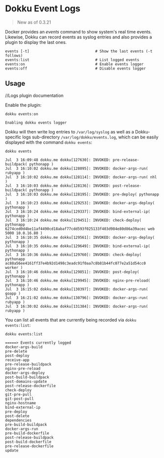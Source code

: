 # Dokku Event Logs

> New as of 0.3.21

Docker provides an _events_ command to show system's real time events. Likewise, Dokku can record events as syslog entries and also provides a plugin to display the last ones.

```
events [-t]                              # Show the last events (-t follows)
events:list                              # List logged events
events:on                                # Enable events logger
events:off                               # Disable events logger
```

## Usage

//Logs plugin documentation


Enable the plugin:

```shell
dokku events:on
```

```
Enabling dokku events logger
```

Dokku will then write log entries to `/var/log/syslog` as well as a Dokku-specific logs sub-directory `/var/log/dokku/events.log`, which can be easily displayed with the command `dokku events`:

```shell
dokku events
```

```
Jul  3 16:09:48 dokku.me dokku[127630]: INVOKED: pre-release-buildpack( pythonapp )
Jul  3 16:10:02 dokku.me dokku[128095]: INVOKED: docker-args-run( rubyapp )
Jul  3 16:10:02 dokku.me dokku[128114]: INVOKED: docker-args-run( nhl )
Jul  3 16:10:03 dokku.me dokku[128136]: INVOKED: post-release-buildpack( pythonapp )
Jul  3 16:10:03 dokku.me dokku[128195]: INVOKED: pre-deploy( pythonapp )
Jul  3 16:10:23 dokku.me dokku[129253]: INVOKED: docker-args-deploy( pythonapp )
Jul  3 16:10:24 dokku.me dokku[129337]: INVOKED: bind-external-ip( pythonapp )
Jul  3 16:10:24 dokku.me dokku[129451]: INVOKED: check-deploy( pythonapp 6274ced0d4be11af4490cd18abaf77cdd593f025133f403d984e80d86a39acec web 5000 10.0.16.80 )
Jul  3 16:10:35 dokku.me dokku[129561]: INVOKED: docker-args-deploy( pythonapp )
Jul  3 16:10:35 dokku.me dokku[129649]: INVOKED: bind-external-ip( pythonapp )
Jul  3 16:10:36 dokku.me dokku[129760]: INVOKED: check-deploy( pythonapp ac88a56ee4161ff37e4b92d1498c3eadc91f0aa7c8b81b44fc077e2a51d54cc0 worker )
Jul  3 16:10:46 dokku.me dokku[129851]: INVOKED: post-deploy( pythonapp )
Jul  3 16:10:46 dokku.me dokku[129945]: INVOKED: nginx-pre-reload( pythonapp )
Jul  3 16:15:02 dokku.me dokku[130397]: INVOKED: docker-args-run( goapp )
Jul  3 16:21:02 dokku.me dokku[130796]: INVOKED: docker-args-run( rubyapp )
Jul  3 16:30:02 dokku.me dokku[131384]: INVOKED: docker-args-run( rubyapp )
```

You can list all events that are currently being recorded via `dokku events:list`:

```shell
dokku events:list
```

```
=====> Events currently logged
docker-args-build
pre-delete
post-deploy
receive-app
pre-release-buildpack
nginx-pre-reload
docker-args-deploy
post-build-buildpack
post-domains-update
post-release-dockerfile
check-deploy
git-pre-pull
git-post-pull
nginx-hostname
bind-external-ip
pre-deploy
post-delete
dependencies
pre-build-buildpack
docker-args-run
pre-build-dockerfile
post-release-buildpack
post-build-dockerfile
pre-release-dockerfile
update
```
